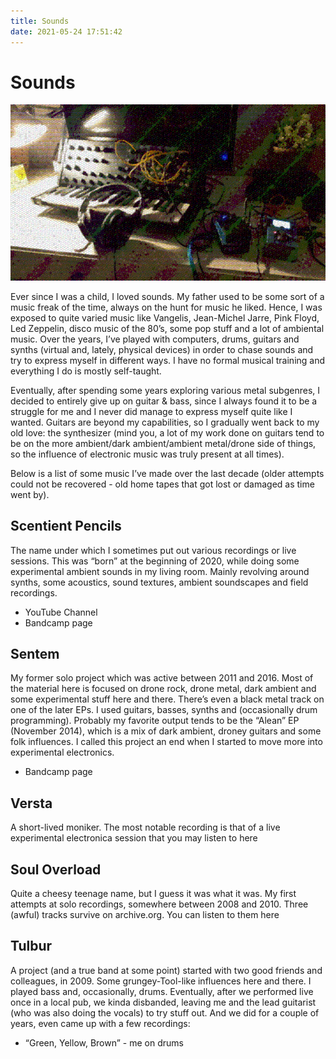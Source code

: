 ```yaml
---
title: Sounds
date: 2021-05-24 17:51:42
---
```

# Sounds

![synth](/images/sounds.png)

Ever since I was a child, I loved sounds. My father used to be some sort of a music freak of the time, always on the hunt for music he liked. Hence, I was exposed to quite varied music like Vangelis, Jean-Michel Jarre, Pink Floyd, Led Zeppelin, disco music of the 80’s, some pop stuff and a lot of ambiental music. Over the years, I’ve played with computers, drums, guitars and synths (virtual and, lately, physical devices) in order to chase sounds and try to express myself in different ways. I have no formal musical training and everything I do is mostly self-taught.

Eventually, after spending some years exploring various metal subgenres, I decided to entirely give up on guitar & bass, since I always found it to be a struggle for me and I never did manage to express myself quite like I wanted. Guitars are beyond my capabilities, so I gradually went back to my old love: the synthesizer (mind you, a lot of my work done on guitars tend to be on the more ambient/dark ambient/ambient metal/drone side of things, so the influence of electronic music was truly present at all times).

Below is a list of some music I’ve made over the last decade (older attempts could not be recovered - old home tapes that got lost or damaged as time went by).

## Scentient Pencils 
The name under which I sometimes put out various recordings or live sessions. This was “born” at the beginning of 2020, while doing some experimental ambient sounds in my living room. Mainly revolving around synths, some acoustics, sound textures, ambient soundscapes and field recordings.
+ YouTube Channel
+ Bandcamp page

## Sentem 
My former solo project which was active between 2011 and 2016. Most of the material here is focused on drone rock, drone metal, dark ambient and some experimental stuff here and there. There’s even a black metal track on one of the later EPs. I used guitars, basses, synths and (occasionally drum programming). Probably my favorite output tends to be the “Alean” EP (November 2014), which is a mix of dark ambient, droney guitars and some folk influences. I called this project an end when I started to move more into experimental electronics.
+ Bandcamp page
    
## Versta 
A short-lived moniker. The most notable recording is that of a live experimental electronica session that you may listen to here

## Soul Overload  
Quite a cheesy teenage name, but I guess it was what it was. My first attempts at solo recordings, somewhere between 2008 and 2010. Three (awful) tracks survive on archive.org. You can listen to them here

## Tulbur 
A project (and a true band at some point) started with two good friends and colleagues, in 2009. Some grungey-Tool-like influences here and there. I played bass and, occasionally, drums. Eventually, after we performed live once in a local pub, we kinda disbanded, leaving me and the lead guitarist (who was also doing the vocals) to try stuff out. And we did for a couple of years, even came up with a few recordings:

+ “Green, Yellow, Brown” - me on drums
